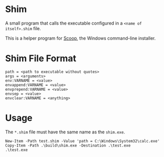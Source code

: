 # Shim

A small program that calls the executable configured in a `<name of itself>.shim` file.

This is a helper program for [Scoop](https://scoop.sh), the Windows command-line installer.

# Shim File Format
```
path = <path to executable without quotes>
args = <arguments>
env:VARNAME = <value>
envappend:VARNAME = <value>
envprepend:VARNAME = <value>
envsep = <value>
envclear:VARNAME = <anything>
```

# Usage
The `*.shim` file must have the same name as the `shim.exe`.

```pwsh
New-Item -Path test.shim -Value 'path = C:\Windows\System32\calc.exe'
Copy-Item -Path .\build\shim.exe -Destination .\test.exe
.\test.exe
```
